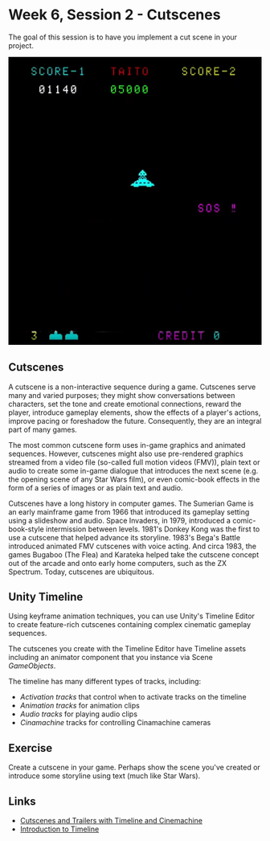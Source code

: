 # Week 6, Session 2 - Cutscenes

The goal of this session is to have you implement a cut scene in your project.

![Space Invaders Cutscene](./images/spaceInvaders.png)

## Cutscenes

A cutscene is a non-interactive sequence during a game. Cutscenes serve many and varied purposes; they might show conversations between characters, set the tone and create emotional connections, reward the player, introduce gameplay elements, show the effects of a player's actions, improve pacing or foreshadow the future. Consequently, they are an integral part of many games.

The most common cutscene form uses in-game graphics and animated sequences. However, cutscenes might also use pre-rendered graphics streamed from a video file (so-called full motion videos (FMV)), plain text or audio to create some in-game dialogue that introduces the next scene (e.g. the opening scene of any Star Wars film), or even comic-book effects in the form of a series of images or as plain text and audio.

Cutscenes have a long history in computer games. The Sumerian Game is an early mainframe game from 1966 that introduced its gameplay setting using a slideshow and audio. Space Invaders, in 1979, introduced a comic-book-style intermission between levels. 1981's Donkey Kong was the first to use a cutscene that helped advance its storyline. 1983's Bega's Battle introduced animated FMV cutscenes with voice acting. And circa 1983, the games Bugaboo (The Flea) and Karateka helped take the cutscene concept out of the arcade and onto early home computers, such as the ZX Spectrum. Today, cutscenes are ubiquitous.

## Unity Timeline

Using keyframe animation techniques, you can use Unity's Timeline Editor to create feature-rich cutscenes containing complex cinematic gameplay sequences.  

The cutscenes you create with the Timeline Editor have Timeline assets including an animator component that you instance via Scene _GameObjects_.

The timeline has many different types of tracks, including:

+ _Activation tracks_ that control when to activate tracks on the timeline
+ _Animation tracks_ for animation clips
+ _Audio tracks_ for playing audio clips
+ _Cinamachine_ tracks for controlling Cinamachine cameras

## Exercise

Create a cutscene in your game. Perhaps show the scene you've created or introduce some storyline using text (much like Star Wars).

## Links

+ [Cutscenes and Trailers with Timeline and Cinemachine](https://learn.unity.com/project/cutscenes-and-trailers-with-timeline-and-cinemachine)
+ [Introduction to Timeline](https://learn.unity.com/tutorial/introduction-to-timeline-2019-3)

